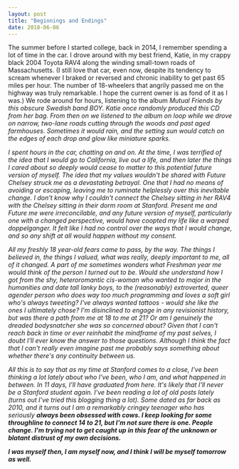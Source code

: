 ```yaml
---
layout: post
title: "Beginnings and Endings"
date: 2018-06-06
---
```


The summer before I started college, back in 2014, I remember spending a lot of time in the car. I drove around with my best friend, Katie, in my crappy black 2004 Toyota RAV4 along the winding small-town roads of Massachusetts. (I still love that car, even now, despite its tendency to scream whenever I braked or reversed and chronic inability to get past 65 miles per hour. The number of 18-wheelers that angrily passed me on the highway was truly remarkable. I hope the current owner is as fond of it as I was.) We rode around for hours, listening to the album <i>Mutual Friends<i> by this obscure Swedish band BOY. Katie once randomly produced this CD from her bag. From then on we listened to the album on loop while we drove on narrow, two-lane roads cutting through the woods and past aged farmhouses. Sometimes it would rain, and the setting sun would catch on the edges of each drop and glow like miniature sparks. 

I spent hours in the car, chatting on and on. At the time, I was terrified of the idea that I would go to California, live out a life, and then later the things I cared about so deeply would cease to matter to this potential future version of myself. The idea that my values wouldn't be shared with Future Chelsey struck me as a devastating betrayal. One that I had no means of avoiding or escaping, leaving me to ruminate helplessly over this inevitable change. I don't know why I couldn't connect the Chelsey sitting in her RAV4 with the Chelsey sitting in their dorm room at Stanford. Present me and Future me were irreconcilable, and any future version of myself, particularly one with a changed perspective, would have coopted my life like a warped doppelganger. It felt like I had no control over the ways that I would change, and so any shift at all would happen without my consent.

All my freshly 18 year-old fears came to pass, by the way. The things I believed in, the things I valued, what was really, deeply important to me, all of it changed. A part of me sometimes wonders what Freshman year me would think of the person I turned out to be. Would she understand how I got from the shy, heteroromantic cis-woman who wanted to major in the humanities and date tall lanky boys, to the (reasonably) extroverted, queer agender person who does way too much programming and loves a soft girl who's always tweeting? I've always wanted tattoos - would she like the ones I ultimately chose? I'm disinclined to engage in any revisionist history, but was there a path from me at 18 to me at 21? Or am I genuinely the dreaded bodysnatcher she was so concerned about? Given that I can't reach back in time or ever reinhabit the mindframe of my past selves, I doubt I'll ever know the answer to those questions. Although I think the fact that I can't really even imagine past me probably says something about whether there's any continuity between us.

All this is to say that as my time at Stanford comes to a close, I've been thinking a lot lately about who I've been, who I am, and what happened in between. In 11 days, I'll have graduated from here. It's likely that I'll never be a Stanford student again. I've been reading a lot of old posts lately (turns out I've tried this blogging thing <i>a lot<i>). Some dated as far back as 2010, and it turns out I am a remarkably cringey teenager who has seriously <b>always<b> been obsessed with cows. I keep looking for some throughline to connect 14 to 21, but I'm not sure there is one. People change. I'm trying not to get caught up in this fear of the unknown or blatant distrust of my own decisions. 

I was myself then, I am myself now, and I think I will be myself tomorrow as well.
